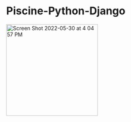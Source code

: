 # Piscine-Python-Django

<img width="246" alt="Screen Shot 2022-05-30 at 4 04 57 PM" src="https://user-images.githubusercontent.com/17023077/170998730-956f5323-dd23-43a5-afed-8a020add984b.png">
